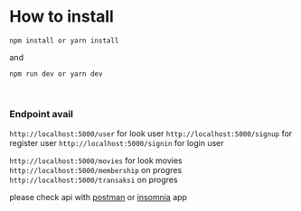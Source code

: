 # How to install

`npm install or yarn install`

and

`npm run dev or yarn dev`

<br/>

### Endpoint avail

`http://localhost:5000/user` for look user
`http://localhost:5000/signup` for register user
`http://localhost:5000/signin` for login user


`http://localhost:5000/movies` for look movies
`http://localhost:5000/membership` on progres
`http://localhost:5000/transaksi` on progres


please check api with [postman]("https://www.postman.com/downloads/) or [insomnia]("https://insomnia.rest/download") app


